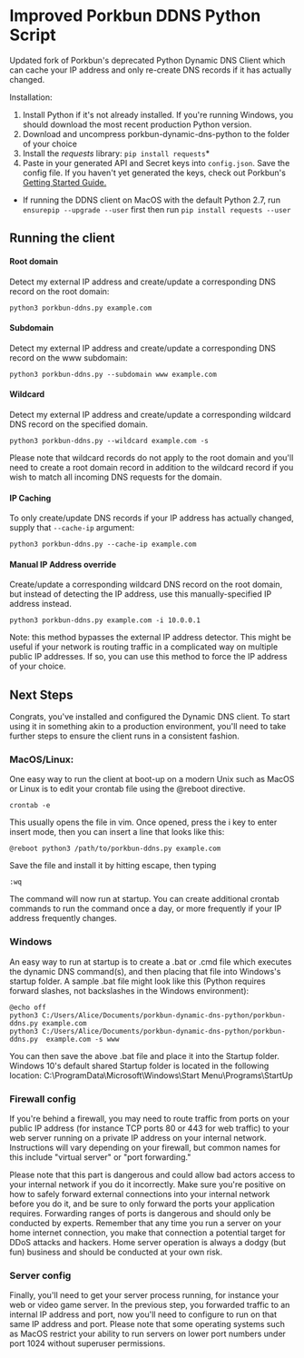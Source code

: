 # Improved Porkbun DDNS Python Script

Updated fork of Porkbun's deprecated Python Dynamic DNS Client which can cache your IP address and only re-create DNS records if it has actually changed.

Installation: 

 1. Install Python if it's not already installed. If you're running Windows, you should download the most recent production Python version.
 2. Download and uncompress porkbun-dynamic-dns-python to the folder of your choice
 3. Install the *requests* library:
 	`pip install requests`*
 4. Paste in your generated API and Secret keys into `config.json`. Save the config file. If you haven't yet generated the keys, check out Porkbun's [Getting Started Guide.](https://kb.porkbun.com/article/190-getting-started-with-the-porkbun-dns-api)

* If running the DDNS client on MacOS with the default Python 2.7, run `ensurepip --upgrade --user` first then run `pip install requests --user`
 
## Running the client

#### Root domain
Detect my external IP address and create/update a corresponding DNS record on the root domain:

    python3 porkbun-ddns.py example.com

#### Subdomain
Detect my external IP address and create/update a corresponding DNS record on the www subdomain:

    python3 porkbun-ddns.py --subdomain www example.com

#### Wildcard
Detect my external IP address and create/update a corresponding wildcard DNS record on the specified domain. 

    python3 porkbun-ddns.py --wildcard example.com -s

Please note that wildcard records do not apply to the root domain and you'll need to create a root domain record in addition to the wildcard record if you wish to match all incoming DNS requests for the domain.

#### IP Caching

To only create/update DNS records if your IP address has actually changed, supply that `--cache-ip` argument:

    python3 porkbun-ddns.py --cache-ip example.com

#### Manual IP Address override
Create/update a corresponding wildcard DNS record on the root domain, but instead of detecting the IP address, use this manually-specified IP address instead.

    python3 porkbun-ddns.py example.com -i 10.0.0.1

Note: this method bypasses the external IP address detector. This might be useful if your network is routing traffic in a complicated way on multiple public IP addresses. If so, you can use this method to force the IP address of your choice.

## Next Steps 
Congrats, you've installed and configured the Dynamic DNS client. To start using it in something akin to a production environment, you'll need to take further steps to ensure the client runs in a consistent fashion.

### MacOS/Linux:
One easy way to run the client at boot-up on a modern Unix such as MacOS or Linux is to edit your crontab file using the @reboot directive.

    crontab -e

This usually opens the file in vim. Once opened, press the i key to enter insert mode, then you can insert a line that looks like this:

    @reboot python3 /path/to/porkbun-ddns.py example.com

Save the file and install it by hitting escape, then typing 

    :wq
The command will now run at startup. You can create additional crontab commands to run the command once a day, or more frequently if your IP address frequently changes.

### Windows
An easy way to run at startup is to create a .bat or .cmd file which executes the dynamic DNS command(s), and then placing that file into Windows's startup folder. A sample .bat file might look like this (Python requires forward slashes, not backslashes in the Windows environment):
```
@echo off
python3 C:/Users/Alice/Documents/porkbun-dynamic-dns-python/porkbun-ddns.py example.com
python3 C:/Users/Alice/Documents/porkbun-dynamic-dns-python/porkbun-ddns.py  example.com -s www
```
You can then save the above .bat file and place it into the Startup folder. Windows 10's default shared Startup folder is located in the following location:
C:\ProgramData\Microsoft\Windows\Start Menu\Programs\StartUp

### Firewall config
If you're behind a firewall, you may need to route traffic from ports on your public IP address (for instance TCP ports 80 or 443 for web traffic) to your web server running on a private IP address on your internal network. Instructions will vary depending on your firewall, but common names for this include "virtual server" or "port forwarding." 

Please note that this part is dangerous and could allow bad actors access to your internal network if you do it incorrectly. Make sure you're positive on how to safely forward external connections into your internal network before you do it, and be sure to only forward the ports your application requires. Forwarding ranges of ports is dangerous and should only be conducted by experts. Remember that any time you run a server on your home internet connection, you make that connection a potential target for DDoS attacks and hackers. Home server operation is always a dodgy (but fun) business and should be conducted at your own risk.

### Server config
Finally, you'll need to get your server process running, for instance your web or video game server. In the previous step, you forwarded traffic to an internal IP address and port, now you'll need to configure to run on that same IP address and port. Please note that some operating systems such as MacOS restrict your ability to run servers on lower port numbers under port 1024 without superuser permissions.
